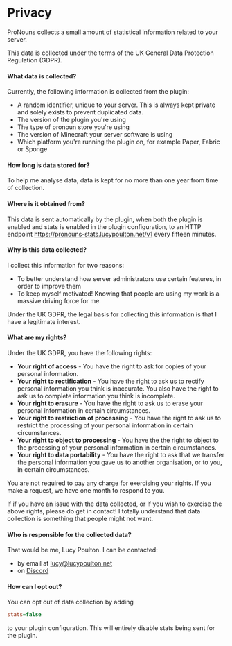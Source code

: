 # Privacy

ProNouns collects a small amount of statistical information related to your server.

This data is collected under the terms of the UK General Data Protection Regulation (GDPR).

#### What data is collected?

Currently, the following information is collected from the plugin:
- A random identifier, unique to your server. This is always kept private and solely exists to prevent duplicated data.
- The version of the plugin you're using
- The type of pronoun store you're using
- The version of Minecraft your server software is using
- Which platform you're running the plugin on, for example Paper, Fabric or Sponge

#### How long is data stored for?

To help me analyse data, data is kept for no more than one year from time of collection.

#### Where is it obtained from?

This data is sent automatically by the plugin, when both the plugin is enabled and stats is enabled in the plugin 
configuration, to an HTTP endpoint <path>https://pronouns-stats.lucypoulton.net/v1 </path> every fifteen minutes.

#### Why is this data collected?

I collect this information for two reasons:
- To better understand how server administrators use certain features, in order to improve them
- To keep myself motivated! Knowing that people are using my work is a massive driving force for me.

Under the UK GDPR, the legal basis for collecting this information is that I have a legitimate interest.

#### What are my rights?

Under the UK GDPR, you have the following rights:

- **Your right of access** - You have the right to ask for copies of your personal information.
- **Your right to rectification** - You have the right to ask us to rectify personal information you think is inaccurate. 
You also have the right to ask us to complete information you think is incomplete.
- **Your right to erasure** - You have the right to ask us to erase your personal information in certain circumstances. 
- **Your right to restriction of processing** - You have the right to ask us to restrict the processing of your personal 
information in certain circumstances.
- **Your right to object to processing** - You have the the right to object to the processing of your personal 
information in certain circumstances.
- **Your right to data portability** - You have the right to ask that we transfer the personal information you gave us 
to another organisation, or to you, in certain circumstances.

You are not required to pay any charge for exercising your rights. 
If you make a request, we have one month to respond to you.

If if you have an issue with the data collected, or if you wish to exercise the above rights, please do get in contact!
I totally understand that data collection is something that people might not want.

#### Who is responsible for the collected data?

That would be me, Lucy Poulton.
I can be contacted:
- by email at <path><lucy@lucypoulton.net></path>
- on [Discord](https://discord.lucypoulton.net)

#### How can I opt out?

You can opt out of data collection by adding 
```ini
stats=false
```
to your plugin configuration. This will entirely disable stats being sent for the plugin.
